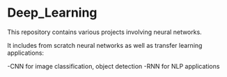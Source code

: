 # Deep_Learning
This repository contains various projects involving neural networks.

It includes from scratch neural networks as well as transfer learning applications:

  -CNN for image classification, object detection
  -RNN for NLP applications
